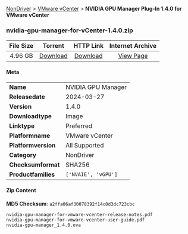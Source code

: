 
[NonDriver](/README.md)  >  [VMware vCenter](/index/NonDriver/VMware_vCenter.md)  >  **NVIDIA GPU Manager Plug-In 1.4.0 for VMware vCenter**


### nvidia-gpu-manager-for-vCenter-1.4.0.zip

| **File Size** | **Torrent**  | **HTTP Link** | **Internet Archive** |
|:-------------:|:------------:|:-------------:|:--------------------:|
| 4.96 GB |  [Download](https://archive.org/download/nvgpu_nvidia-gpu-manager-for-vCenter-1.4.0.zip/nvgpu_nvidia-gpu-manager-for-vCenter-1.4.0.zip_archive.torrent)       | [Download](https://archive.org/compress/nvgpu_nvidia-gpu-manager-for-vCenter-1.4.0.zip) | [View Page](https://archive.org/details/nvgpu_nvidia-gpu-manager-for-vCenter-1.4.0.zip)       |

#### Meta

<table>
<tr><td><strong>Name</strong></td><td>NVIDIA GPU Manager</td></tr>
<tr><td><strong>Releasedate</strong></td><td>2024-03-27</td></tr>
<tr><td><strong>Version</strong></td><td>1.4.0</td></tr>
<tr><td><strong>Downloadtype</strong></td><td>Image</td></tr>
<tr><td><strong>Linktype</strong></td><td>Preferred</td></tr>
<tr><td><strong>Platformname</strong></td><td>VMware vCenter</td></tr>
<tr><td><strong>Platformversion</strong></td><td>All Supported</td></tr>
<tr><td><strong>Category</strong></td><td>NonDriver</td></tr>
<tr><td><strong>Checksumformat</strong></td><td>SHA256</td></tr>
<tr><td><strong>Productfamilies</strong></td><td><code>['NVAIE', 'vGPU']</code></td></tr>
</table>

#### Zip Content

**MD5 Checksum**: `a2ffa06af30078392f14c0d3dc723cbc`

```text
nvidia-gpu-manager-for-vmware-vcenter-release-notes.pdf
nvidia-gpu-manager-for-vmware-vcenter-user-guide.pdf
nvidia-gpu-manager_1.4.0.ova
```